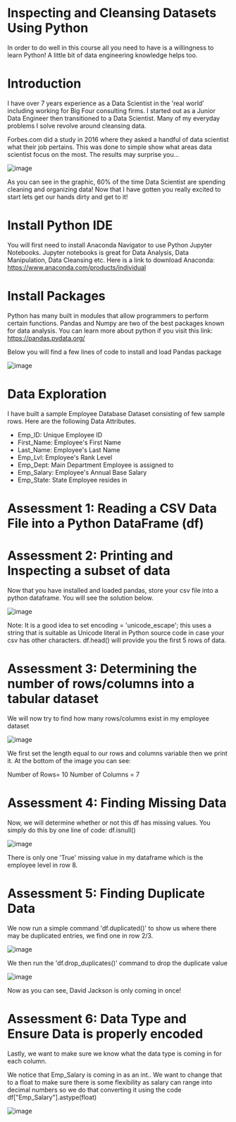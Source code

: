 # Inspecting and Cleansing Datasets Using Python 

In order to do well in this course all you need to have is a willingness to learn Python! A little bit of data engineering knowledge helps too. 

# Introduction 

I have over 7 years experience as a Data Scientist in the 'real world' including working for Big Four consulting firms. I started out as a Junior Data Engineer then transitioned to a Data Scientist. Many of my everyday problems I solve revolve around cleansing data. 

Forbes.com did a study in 2016 where they asked a handful of data scientist what their job pertains. This was done to simple show what areas data scientist focus on the most. The results may surprise you... 


![image](https://user-images.githubusercontent.com/83152100/116005886-f8c24e00-a5d6-11eb-833b-e22f036a3307.png)


As you can see in the graphic, 60% of the time Data Scientist are spending cleaning and organizing data! 
Now that I have gotten you really excited to start lets get our hands dirty and get to it!


# Install Python IDE 

You will first need to install Anaconda Navigator to use Python Jupyter Notebooks. Jupyter notebooks is great for Data Analysis, Data Manipulation, Data Cleansing etc. Here is a link to download Anaconda: https://www.anaconda.com/products/individual 


# Install Packages 

Python has many built in modules that allow programmers to perform certain functions. Pandas and Numpy are two of the best packages known for data analysis. You can learn more about python if you visit this link: https://pandas.pydata.org/ 

Below you will find a few lines of code to install and load Pandas package 

![image](https://user-images.githubusercontent.com/83152100/116189529-125ab700-a6f7-11eb-9071-3a56057a96be.png)


# Data Exploration 

I have built a sample Employee Database Dataset consisting of few sample rows. Here are the following Data Attributes. 

- Emp_ID: Unique Employee ID
- First_Name: Employee's First Name
- Last_Name: Employee's Last Name
- Emp_Lvl: Employee's Rank Level
- Emp_Dept: Main Department Employee is assigned to
- Emp_Salary: Employee's Annual Base Salary 
- Emp_State: State Employee resides in


# Assessment 1: Reading a CSV Data File into a Python DataFrame (df)
# Assessment 2: Printing and Inspecting a subset of data 

Now that you have installed and loaded pandas, store your csv file into a python dataframe. You will see the solution below. 

![image](https://user-images.githubusercontent.com/83152100/116191265-07555600-a6fa-11eb-96c1-65c1f1c8ae54.png)

Note: It is a good idea to set encoding = 'unicode_escape'; this uses a string that is suitable as Unicode literal in Python source code in case your csv has other characters. 
df.head() will provide you the first 5 rows of data. 

# Assessment 3: Determining the number of rows/columns into a tabular dataset

We will now try to find how many rows/columns exist in my employee dataset

![image](https://user-images.githubusercontent.com/83152100/116191125-c8270500-a6f9-11eb-86aa-e6a1434cbd76.png)

We first set the length equal to our rows and columns variable then we print it. 
At the bottom of the image you can see: 

Number of Rows= 10
Number of Columns = 7

# Assessment 4: Finding Missing Data 

Now, we will determine whether or not this df has missing values. 
You simply do this by one line of code: df.isnull()

![image](https://user-images.githubusercontent.com/83152100/116191634-ab3f0180-a6fa-11eb-8763-b882c32fa7a5.png)

There is only one 'True' missing value in my dataframe which is the employee level in row 8. 

# Assessment 5: Finding Duplicate Data

We now run a simple command 'df.duplicated()' to show us where there may be duplicated entries, we find one in row 2/3.

![image](https://user-images.githubusercontent.com/83152100/116192151-72535c80-a6fb-11eb-882c-b9845d4bf9d5.png)
 
 We then run the 'df.drop_duplicates()' command to drop the duplicate value 
 
 ![image](https://user-images.githubusercontent.com/83152100/116192307-aaf33600-a6fb-11eb-8897-167e108594f9.png)

Now as you can see, David Jackson is only coming in once! 
 
 # Assessment 6: Data Type and Ensure Data is properly encoded 
 
 Lastly, we want to make sure we know what the data type is coming in for each column. 
 
 We notice that Emp_Salary is coming in as an int.. We want to change that to a float to make sure there is some flexibility as salary can range into decimal numbers so we do that converting it using the code df["Emp_Salary"].astype(float) 
 
 ![image](https://user-images.githubusercontent.com/83152100/116193371-3caf7300-a6fd-11eb-9b6d-8f6af2b0ed10.png)

